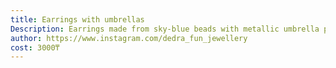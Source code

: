 ```yaml
---
title: Earrings with umbrellas
Description: Earrings made from sky-blue beads with metallic umbrella pendants
author: https://www.instagram.com/dedra_fun_jewellery
cost: 3000₸
---
```

